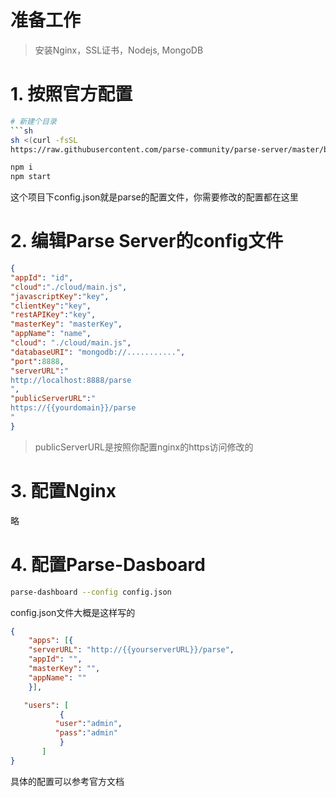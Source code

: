 # 准备工作

> 安装Nginx，SSL证书，Nodejs, MongoDB

# 1. 按照官方配置

```sh
# 新建个目录
```sh
sh <(curl -fsSL 
https://raw.githubusercontent.com/parse-community/parse-server/master/bootstrap.sh\

npm i
npm start
```

这个项目下config.json就是parse的配置文件，你需要修改的配置都在这里

# 2. 编辑Parse Server的config文件

```json
{
"appId": "id",
"cloud":"./cloud/main.js",
"javascriptKey":"key",
"clientKey":"key",
"restAPIKey":"key",
"masterKey": "masterKey",
"appName": "name",
"cloud": "./cloud/main.js",
"databaseURI": "mongodb://...........",
"port":8888,
"serverURL":"
http://localhost:8888/parse
",
"publicServerURL":"
https://{{yourdomain}}/parse
"
}
```

> publicServerURL是按照你配置nginx的https访问修改的

# 3. 配置Nginx

略

# 4. 配置Parse-Dasboard

```sh
parse-dashboard --config config.json
```

config.json文件大概是这样写的

```json
{
    "apps": [{
    "serverURL": "http://{{yourserverURL}}/parse",
    "appId": "",
    "masterKey": "",
    "appName": ""
    }],

   "users": [
           {
          "user":"admin",
          "pass":"admin"
           }
       ]
}

```

具体的配置可以参考官方文档
